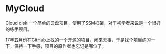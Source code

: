 # MyCloud
Cloud disk
  一个简单的云盘项目，使用了SSM框架，对于初学者来说是一个很好的练手项目。

  17年五月份在GitHub上找的一个开源的项目，闲来无事，于是找个项目练习一下，保持一下手感，项目的原作者也忘记是哪位了。
